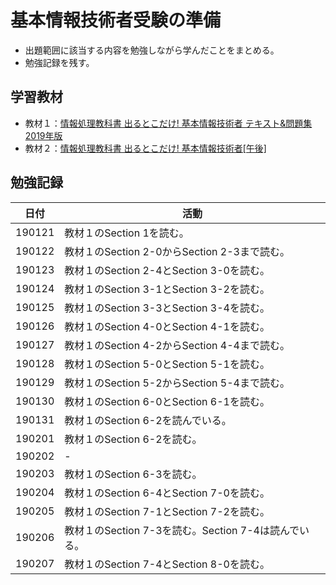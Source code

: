 # 基本情報技術者受験の準備
- 出題範囲に該当する内容を勉強しながら学んだことをまとめる。
- 勉強記録を残す。

## 学習教材
- 教材１：[情報処理教科書 出るとこだけ! 基本情報技術者 テキスト&問題集 2019年版](https://www.amazon.co.jp/dp/4798159174?aaxitk=BfZfUFJoa0Y4XL1nzhOgcg&pd_rd_i=4798159174&pf_rd_p=a1a1201a-b39a-4f0b-886e-09739a3e746a&hsa_cr_id=2569200890103&sb-ci-n=productDescription&sb-ci-v=%E6%83%85%E5%A0%B1%E5%87%A6%E7%90%86%E6%95%99%E7%A7%91%E6%9B%B8%20%E5%87%BA%E3%82%8B%E3%81%A8%E3%81%93%E3%81%A0%E3%81%91!%20%E5%9F%BA%E6%9C%AC%E6%83%85%E5%A0%B1%E6%8A%80%E8%A1%93%E8%80%85%20%E3%83%86%E3%82%AD%E3%82%B9%E3%83%88%26%E5%95%8F%E9%A1%8C%E9%9B%86%202019%E5%B9%B4%E7%89%88)
- 教材２：[情報処理教科書 出るとこだけ! 基本情報技術者[午後]](https://www.amazon.co.jp/%E6%83%85%E5%A0%B1%E5%87%A6%E7%90%86%E6%95%99%E7%A7%91%E6%9B%B8-%E5%87%BA%E3%82%8B%E3%81%A8%E3%81%93%E3%81%A0%E3%81%91-%E5%9F%BA%E6%9C%AC%E6%83%85%E5%A0%B1%E6%8A%80%E8%A1%93%E8%80%85-%E5%8D%88%E5%BE%8C-%E6%A9%8B%E6%9C%AC/dp/4798151963/ref=sr_1_2?ie=UTF8&qid=1548338265&sr=8-2&keywords=%E5%87%BA%E3%82%8B%E3%81%A8%E3%81%93%E3%81%A0%E3%81%91+%E5%9F%BA%E6%9C%AC%E6%83%85%E5%A0%B1%E6%8A%80%E8%A1%93%E8%80%85)

## 勉強記録
日付 | 活動
----|------
190121 | 教材１のSection 1を読む。
190122 | 教材１のSection 2-0からSection 2-3まで読む。
190123 | 教材１のSection 2-4とSection 3-0を読む。
190124 | 教材１のSection 3-1とSection 3-2を読む。
190125 | 教材１のSection 3-3とSection 3-4を読む。
190126 | 教材１のSection 4-0とSection 4-1を読む。
190127 | 教材１のSection 4-2からSection 4-4まで読む。
190128 | 教材１のSection 5-0とSection 5-1を読む。
190129 | 教材１のSection 5-2からSection 5-4まで読む。
190130 | 教材１のSection 6-0とSection 6-1を読む。
190131 | 教材１のSection 6-2を読んでいる。
190201 | 教材１のSection 6-2を読む。
190202 | - 
190203 | 教材１のSection 6-3を読む。
190204 | 教材１のSection 6-4とSection 7-0を読む。
190205 | 教材１のSection 7-1とSection 7-2を読む。
190206 | 教材１のSection 7-3を読む。Section 7-4は読んでいる。
190207 | 教材１のSection 7-4とSection 8-0を読む。